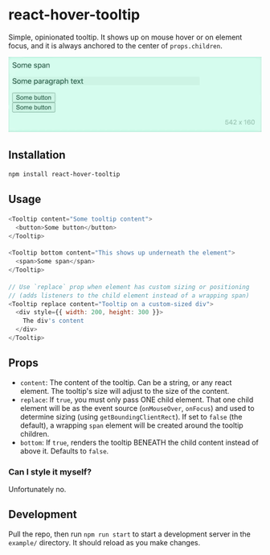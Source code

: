 # react-hover-tooltip

Simple, opinionated tooltip. It shows up on mouse hover or on element focus, and it is always anchored to the center of `props.children`.

<img src="react-hover-tooltip.gif" width="540" />

## Installation

```sh
npm install react-hover-tooltip
```

## Usage

```js
<Tooltip content="Some tooltip content">
  <button>Some button</button>
</Tooltip>

<Tooltip bottom content="This shows up underneath the element">
  <span>Some span</span>
</Tooltip>

// Use `replace` prop when element has custom sizing or positioning
// (adds listeners to the child element instead of a wrapping span)
<Tooltip replace content="Tooltip on a custom-sized div">
  <div style={{ width: 200, height: 300 }}>
    The div's content
  </div>
</Tooltip>
```

## Props

- `content`: The content of the tooltip. Can be a string, or any react element. The tooltip's size will adjust to the size of the content.
- `replace`: If `true`, you must only pass ONE child element. That one child element will be as the event source (`onMouseOver`, `onFocus`) and used to determine sizing (using `getBoundingClientRect`). If set to `false` (the default), a wrapping `span` element will be created around the tooltip children.
- `bottom`: If `true`, renders the tooltip BENEATH the child content instead of above it. Defaults to `false`.

### Can I style it myself?

Unfortunately no.

## Development

Pull the repo, then run `npm run start` to start a development server in the `example/` directory. It should reload as you make changes.
